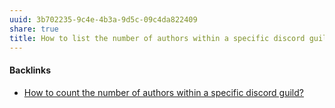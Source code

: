 ```yaml
---
uuid: 3b702235-9c4e-4b3a-9d5c-09c4da822409
share: true
title: How to list the number of authors within a specific discord guild?
---
```

#### Backlinks

* [How to count the number of authors within a specific discord guild?](/63d6106e-79d3-47ec-b06d-d613ab3ff71d)